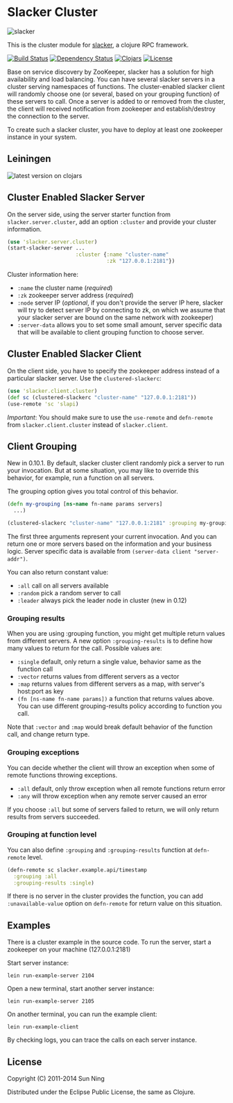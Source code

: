 # Slacker Cluster

![slacker](http://i.imgur.com/Jd02f.png)

This is the cluster module for
[slacker](https://github.com/sunng87/slacker), a clojure RPC
framework.

[![Build Status](https://travis-ci.org/sunng87/slacker-cluster.png?branch=master)](https://travis-ci.org/sunng87/slacker-cluster)
[![Dependency
Status](https://www.versioneye.com/user/projects/5358b3f3fe0d07391d0000d2/badge.png)](https://www.versioneye.com/user/projects/5358b3f3fe0d07391d0000d2)
[![Clojars](https://img.shields.io/clojars/v/slacker/slacker-cluster.svg)](https://clojars.org/slacker/slacker-cluster)
[![License](https://img.shields.io/badge/license-eclipse-blue.svg)](https://github.com/sunng87/slacker-cluster/blob/master/LICENSE)

Base on service discovery by ZooKeeper, slacker has a solution for
high availability and load balancing. You can have several slacker servers
in a cluster serving namespaces of functions. The cluster-enabled
slacker client will randomly choose one (or several, based on your
grouping function) of these servers to call. Once a server is added
to or removed from the cluster, the client will received notification
from zookeeper and establish/destroy the connection to the server.

To create such a slacker cluster, you have to deploy at least one zookeeper
instance in your system.

## Leiningen

![latest version on clojars](https://clojars.org/slacker/slacker-cluster/latest-version.svg)

## Cluster Enabled Slacker Server

On the server side, using the server starter function from
`slacker.server.cluster`, add an option `:cluster` and provide your
cluster information.

``` clojure
(use 'slacker.server.cluster)
(start-slacker-server ...
                      :cluster {:name "cluster-name"
                                :zk "127.0.0.1:2181"})
```

Cluster information here:

* `:name` the cluster name (*required*)
* `:zk` zookeeper server address (*required*)
* `:node` server IP (*optional*, if you don't provide the server IP
  here, slacker will try to detect server IP by connecting to zk,
  on which we assume that your slacker server are bound on the same
  network with zookeeper)
* `:server-data` allows you to set some small amount, server specific
  data that will be available to client grouping function to choose
  server.

## Cluster Enabled Slacker Client

On the client side, you have to specify the zookeeper address instead
of a particular slacker server. Use the `clustered-slackerc`:

``` clojure
(use 'slacker.client.cluster)
(def sc (clustered-slackerc "cluster-name" "127.0.0.1:2181"))
(use-remote 'sc 'slapi)
```

*Important*: You should make sure to use the `use-remote` and
`defn-remote` from `slacker.client.cluster` instead of
`slacker.client`.

## Client Grouping

New in 0.10.1. By default, slacker cluster client randomly pick a
server to run your invocation. But at some situation, you may like to
override this behavior, for example, run a function on all servers.

The grouping option gives you total control of this behavior.

```clojure
(defn my-grouping [ns-name fn-name params servers]
  ...)

(clustered-slackerc "cluster-name" "127.0.0.1:2181" :grouping my-grouping)
```

The first three arguments represent your current invocation. And you
can return one or more servers based on the information and your
business logic. Server specific data is available from `(server-data
client "server-addr")`.

You can also return constant value:

* `:all` call on all servers available
* `:random` pick a random server to call
* `:leader` always pick the leader node in cluster (new in 0.12)

### Grouping results

When you are using :grouping function, you might get multiple return
values from different servers. A new option `:grouping-results` is to
define how many values to return for the call. Possible values are:

* `:single` default, only return a single value, behavior same as the
  function call
* `:vector` returns values from different servers as a vector
* `:map` returns values from different servers as a map, with server's
  host:port as key
* `(fn [ns-name fn-name params])` a function that returns values
  above. You can use different grouping-results policy according to
  function you call.

Note that `:vector` and `:map` would break default behavior of the
function call, and change return type.

### Grouping exceptions

You can decide whether the client will throw an exception when some of
remote functions throwing exceptions.

* `:all` default, only throw exception when all remote functions return error
* `:any` will throw exception when any remote server caused an error

If you choose `:all` but some of servers failed to return, we will
only return results from servers succeeded.

### Grouping at function level

You can also define `:grouping` and `:grouping-results` function at
`defn-remote` level.

```clojure
(defn-remote sc slacker.example.api/timestamp
  :grouping :all
  :grouping-results :single)
```

If there is no server in the cluster provides the function, you can
add `:unavailable-value` option on `defn-remote` for return value on
this situation.

## Examples

There is a cluster example in the source code. To run the server,
start a zookeeper on your machine (127.0.0.1:2181)

Start server instance:

    lein run-example-server 2104

Open a new terminal, start another server instance:

    lein run-example-server 2105

On another terminal, you can run the example client:

    lein run-example-client

By checking logs, you can trace the calls on each server instance.

## License

Copyright (C) 2011-2014 Sun Ning

Distributed under the Eclipse Public License, the same as Clojure.
